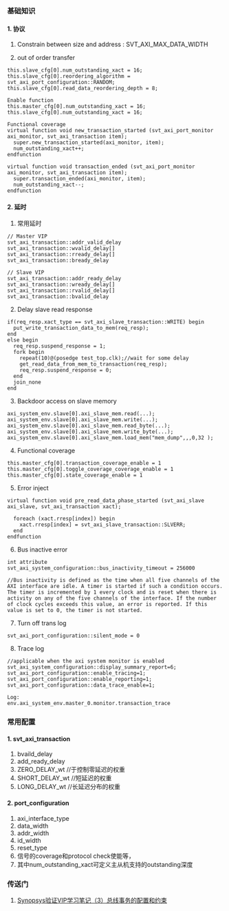 ### 基础知识
#### 1. 协议
1. Constrain between size and address :  SVT_AXI_MAX_DATA_WIDTH

2. out of order transfer
~~~
this.slave_cfg[0].num_outstanding_xact = 16;
this.slave_cfg[0].reordering_algorithm = svt_axi_port_configuration::RANDOM;
this.slave_cfg[0].read_data_reordering_depth = 8;
~~~

~~~
Enable function
this.master_cfg[0].num_outstanding_xact = 16;
this.slave_cfg[0].num_outstanding_xact = 16;

Functional coverage
virtual function void new_transaction_started (svt_axi_port_monitor axi_monitor, svt_axi_transaction item);
  super.new_transaction_started(axi_monitor, item);
  num_outstanding_xact++;
endfunction

virtual function void transaction_ended (svt_axi_port_monitor axi_monitor, svt_axi_transaction item);
  super.transaction_ended(axi_monitor, item);
  num_outstanding_xact--;
endfunction
~~~

#### 2. 延时
1. 常用延时
~~~
// Master VIP
svt_axi_transaction::addr_valid_delay
svt_axi_transaction::wvalid_delay[]
svt_axi_transaction::rready_delay[]
svt_axi_transaction::bready_delay

// Slave VIP
svt_axi_transaction::addr_ready_delay
svt_axi_transaction::wready_delay[]
svt_axi_transaction::rvalid_delay[]
svt_axi_transaction::bvalid_delay
~~~

2.  Delay slave read response
~~~
if(req_resp.xact_type == svt_axi_slave_transaction::WRITE) begin
  put_write_transaction_data_to_mem(req_resp);
end
else begin
  req_resp.suspend_response = 1; 
  fork begin 
    repeat(10)@(posedge test_top.clk);//wait for some delay
    get_read_data_from_mem_to_transaction(req_resp);
    req_resp.suspend_response = 0;
  end
  join_none
end

~~~


3. Backdoor access on slave memory
~~~
axi_system_env.slave[0].axi_slave_mem.read(...);
axi_system_env.slave[0].axi_slave_mem.write(...);
axi_system_env.slave[0].axi_slave_mem.read_byte(...);
axi_system_env.slave[0].axi_slave_mem.write_byte(...);
axi_system_env.slave[0].axi_slave_mem.load_mem("mem_dump",,,0,32 );
~~~

4. Functional coverage
~~~
this.master_cfg[0].transaction_coverage_enable = 1
this.master_cfg[0].toggle_coverage_coverage_enable = 1
this.master_cfg[0].state_coverage_enable = 1

~~~

5. Error inject
~~~
virtual function void pre_read_data_phase_started (svt_axi_slave axi_slave, svt_axi_transaction xact);
  
  foreach (xact.rresp[index]) begin
    xact.rresp[index] = svt_axi_slave_transaction::SLVERR;
  end
endfunction

~~~
6. Bus inactive error
~~~
int attribute
svt_axi_system_configuration::bus_inactivity_timeout = 256000

//Bus inactivity is defined as the time when all five channels of the AXI interface are idle. A timer is started if such a condition occurs. The timer is incremented by 1 every clock and is reset when there is activity on any of the five channels of the interface. If the number of clock cycles exceeds this value, an error is reported. If this value is set to 0, the timer is not started.

~~~

7. Turn off trans log
~~~
svt_axi_port_configuration::silent_mode = 0
~~~
8. Trace log
~~~
//applicable when the axi system monitor is enabled
svt_axi_system_configuration::display_summary_report=6; 
svt_axi_port_configuration::enable_tracing=1;
svt_axi_port_configuration::enable_reporting=1;
svt_axi_port_configuration::data_trace_enable=1;

Log:
env.axi_system_env.master_0.monitor.transaction_trace

~~~


### 常用配置
#### 1. svt_axi_transaction
1. bvaild_delay
2. add_ready_delay
3. ZERO_DELAY_wt //于控制零延迟的权重
4. SHORT_DELAY_wt //短延迟的权重
5. LONG_DELAY_wt  //长延迟分布的权重

#### 2. port_configuration 
1. axi_interface_type
2. data_width
3. addr_width
4. id_width
5. reset_type
6. 信号的coverage和protocol check使能等，
7. 其中num_outstanding_xact可定义主从机支持的outstanding深度

### 传送门
1. [Synopsys验证VIP学习笔记（3）总线事务的配置和约束](https://blog.csdn.net/yumimicky/article/details/120531658?spm=1001.2101.3001.6661.1&utm_medium=distribute.pc_relevant_t0.none-task-blog-2%7Edefault%7ECTRLIST%7ERate-1-120531658-blog-123188346.235%5Ev38%5Epc_relevant_yljh&depth_1-utm_source=distribute.pc_relevant_t0.none-task-blog-2%7Edefault%7ECTRLIST%7ERate-1-120531658-blog-123188346.235%5Ev38%5Epc_relevant_yljh&utm_relevant_index=1)
